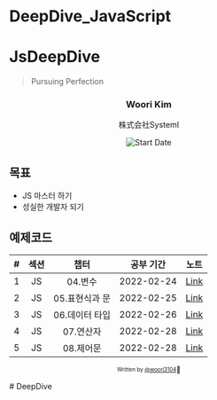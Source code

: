 # DeepDive_JavaScript


# JsDeepDive

> Pursuing Perfection

<div align="center">

<h3> Woori Kim </h3>
<p> 株式会社SystemI</p>

![Start Date](https://img.shields.io/badge/Start%20Date-2022--02--23-23d16b.svg)

</div>

## 목표

- JS 마스터 하기
- 성실한 개발자 되기


## 예제코드

| # | 섹션 |챕터 | 공부 기간 | 노트 |
| :--: | :--: | :-----: | :---------------: | :-------: |
| 1 | JS| 04.변수 | 2022-02-24 | [Link](ch04.md) |
| 2 | JS| 05.표현식과 문 | 2022-02-25 | [Link](ch05.md) |
| 3 | JS| 06.데이터 타입 | 2022-02-26 | [Link](ch06.md) |
| 4 | JS| 07.연산자 | 2022-02-28 | [Link](ch07.md) |
| 5 | JS| 08.제어문 | 2022-02-28 | [Link](ch08.md) |


<div align="center">

<sub><sup>Written by <a href="https://github.com/woori3104">@woori3104</a></sup></sub><small>🍕</small>

</div>
# DeepDive
